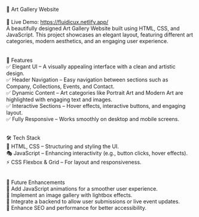 🎨 Art Gallery Website<br>
<br>
🚀 Live Demo: https://fluidicux.netlify.app/
<br>
A beautifully designed Art Gallery Website built using HTML, CSS, and JavaScript. This project showcases an elegant layout, featuring different art categories, modern aesthetics, and an engaging user experience.<br><br>
<br>
🚀 Features<br>
✅ Elegant UI – A visually appealing interface with a clean and artistic design.<br>
✅ Header Navigation – Easy navigation between sections such as Company, Collections, Events, and Contact.<br>
✅ Dynamic Content – Art categories like Portrait Art and Modern Art are highlighted with engaging text and images.<br>
✅ Interactive Sections – Hover effects, interactive buttons, and engaging layout.<br>
✅ Fully Responsive – Works smoothly on desktop and mobile screens.<br><br>

🛠 Tech Stack<br>
🎨 HTML, CSS – Structuring and styling the UI.<br>
🎭 JavaScript – Enhancing interactivity (e.g., button clicks, hover effects).<br>
⚡ CSS Flexbox & Grid – For layout and responsiveness.<br><br>

📌 Future Enhancements<br>
🔹 Add JavaScript animations for a smoother user experience.<br>
🔹 Implement an image gallery with lightbox effects.<br>
🔹 Integrate a backend to allow user submissions or live event updates.<br>
🔹 Enhance SEO and performance for better accessibility.<br>
